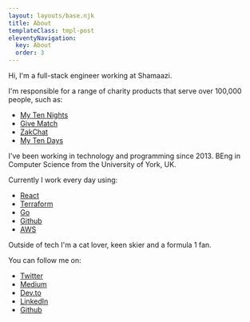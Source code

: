 ```yaml
---
layout: layouts/base.njk
title: About
templateClass: tmpl-post
eleventyNavigation:
  key: About
  order: 3
---
```


Hi, I'm a full-stack engineer working at Shamaazi.

I'm responsible for a range of charity products that serve over 100,000 people, such as:
- [My Ten Nights](https://mytennights.com)
- [Give Match](https://givematch.com)
- [ZakChat](https://zakchat.com)
- [My Ten Days](https://mytendays.com)

I've been working in technology and programming since 2013.
BEng in Computer Science from the University of York, UK.

Currently I work every day using:
- [React](https://reactjs.org/)
- [Terraform](https://www.terraform.io/)
- [Go](https://golang.org/)
- [Github](https://github.com/)
- [AWS](https://aws.amazon.com/)

Outside of tech I'm a cat lover, keen skier and a formula 1 fan.

You can follow me on:
- [Twitter](https://twitter.com/dglsparsons)
- [Medium](https://medium.com/@dglsparsons)
- [Dev.to](https://dev.to/dglsparsons)
- [LinkedIn](https://www.linkedin.com/in/douglas-parsons-b97025103/)
- [Github](https://github.com/dglsparsons)
